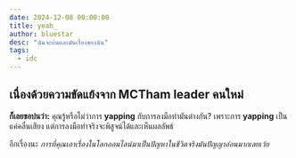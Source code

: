 ```yaml
---
date: 2024-12-08 00:00:00
title: yeah_
author: bluestar
desc: "ฉันจะบ่นและมันเรื่องของฉัน"
tags:
  - idc
---
```




## เนื่องด้วยความขัดแย้งจาก MCTham leader คนใหม่  

**ก็เลยขอบ่นว่า:**
คุณรู้หรือไม่ว่าการ **yapping** กับการลงมือทำมันต่างกัน? เพราะการ **yapping** เป็นแค่คลื่นเสียง แต่การลงมือทำจริงจะพิสูจน์ได้และเห็นผลลัพธ์

อีกเรื่องนะ *การที่คุณเอาเรื่องในโลกออนไลน์มาเป็นปัญหาในชีวิตจริงมันปัญญาอ่อนมากเลยเว้ย*
